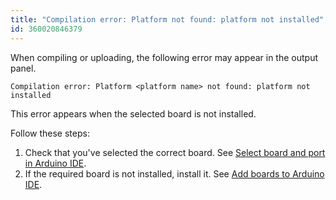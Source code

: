 ```yaml
---
title: "Compilation error: Platform not found: platform not installed"
id: 360020846379
---
```


When compiling or uploading, the following error may appear in the output panel.

```
Compilation error: Platform <platform name> not found: platform not installed
```

This error appears when the selected board is not installed.

Follow these steps:

1. Check that you've selected the correct board. See [Select board and port in Arduino IDE](https://support.arduino.cc/hc/en-us/articles/4406856349970-Select-board-and-port-in-Arduino-IDE).
2. If the required board is not installed, install it. See [Add boards to Arduino IDE](https://support.arduino.cc/hc/en-us/articles/360016119519-Add-boards-to-Arduino-IDE).
